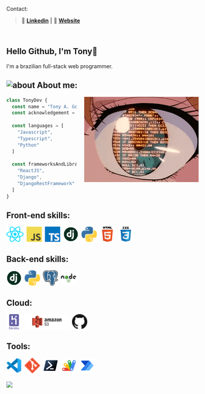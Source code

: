 [website]: https://github.com/tonnyyyy
[linkedin]: https://www.linkedin.com/in/tony-a-gomes-7b02a1218/
Contact:
>👔 [**Linkedin**][linkedin] **|** 🏡 [**Website**][website] 

<br>

## Hello Github, I'm Tony👋

I'm a brazilian full-stack web programmer.



## <img height="25" alt="about" src="https://raw.github.com/elizarov/elizarov/master/about.png"> About me:

<img align="right" width="300" src=".github/images/coding.gif" alt="person-coding-gif" style="margin-left:20px"/>



```js
class TonyDev {
  const name = "Tony A. Gomes"
  const acknowledgement = "web/fullstack"

  const languages = [
    "Javascript",
    "Typescript",
    "Python"
  ]

  const frameworksAndLibraries = [
    "ReactJS",
    "Django",
    "DjangoRestFramework"
  ]
}
```

## **Front-end skills:**  

<div style="display: flex; gap:8px">
  <a href="https://reactjs.org/">
    <img height="40" src=".github/icons/react.png">
  </a>
  <a href="https://developer.mozilla.org/en-US/docs/Web/JavaScript">
    <img height="40" src=".github/icons/javascript.png">
  </a>
  <a href="https://www.typescriptlang.org/">
    <img height="40" src=".github/icons/typescript.png">
  </a>
  <a href="https://www.djangoproject.com/">
    <img height="40" src=".github/icons/django.png">
  </a>
  <a href="https://www.python.org/">
    <img height="40" src=".github/icons/python.png">
  </a>
  <a href="https://developer.mozilla.org/en-US/docs/Web/HTML">
    <img height="40" src=".github/icons/html.png">
  </a>
  <a href="https://developer.mozilla.org/en-US/docs/Web/CSS">
    <img height="40" src=".github/icons/css.png">
  </a>
</div>

## **Back-end skills:**
<div style="display: flex; gap:8px">
  <a href="https://www.djangoproject.com/">
    <img height="40" src=".github/icons/django.png">
  </a>
  <a href="https://www.python.org/">
    <img height="40" src=".github/icons/python.png">
  </a>
  <a href="https://www.postgresql.org/">
    <img height="40" src=".github/icons/postgres.png">
  </a>
  <a href="https://nodejs.org/en/">
    <img height="40" src=".github/icons/node.png">
  </a>
</div>

## **Cloud:**
<div style="display: flex; gap:8px">
  <a href="https://www.heroku.com/platform">
    <img height="40" src=".github/icons/heroku.png">
  </a>
  <a href="https://aws.amazon.com/s3/getting-started/?nc1=h_ls">
    <img height="40" src=".github/icons/s3.png">
  </a>
  <a href="#">
    <img height="40" src=".github/icons/github.png">
  </a>
</div>

## **Tools:**
<div style="display: flex; gap:8px">
  <a href="https://code.visualstudio.com/">
    <img height="40" src=".github/icons/vscode.png">
  </a>
  <a href="https://git-scm.com/">
    <img height="40" src=".github/icons/git.png">
  </a>
  <a href="https://docs.microsoft.com/en-US/powershell/scripting/overview?view=powershell-7.2">
    <img height="40" src=".github/icons/powershell.png">
  </a>
  <a href="https://developers.google.com/apps-script">
    <img height="40" src=".github/icons/google-apps-script.png">
  </a>
  <a href="https://docs.microsoft.com/en-us/power-automate/getting-started">
    <img height="40" src=".github/icons/power-automate.png">
  </a>
</div>

<br>

<a href="https://github.com/tonnyyyy">
  <img align="center" src="https://github-readme-stats.vercel.app/api/top-langs/?username=tonnyyyy&theme=dracula&hide=Ruby,CSS" />
</a>
